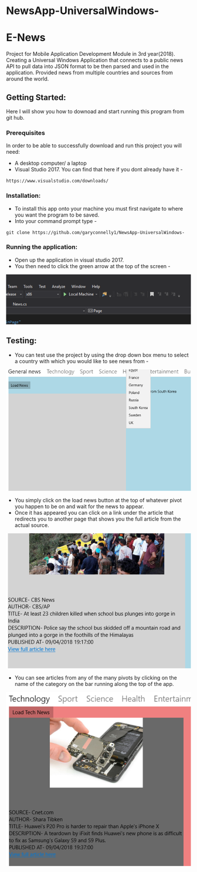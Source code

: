 # NewsApp-UniversalWindows-

# E-News
Project for Mobile Application Development Module in 3rd year(2018). Creating a Universal Windows Application that connects to a public news API to pull data into JSON format to be then parsed and used in the application. Provided news from multiple countries and sources from around the world. 

## Getting Started:
Here I will show you how to downoad and start running this program from git hub.

### Prerequisites

In order to be able to successfully download and run this project you will need:
- A desktop computer/ a laptop
- Visual Studio 2017. You can find that here if you dont already have it -
```
https://www.visualstudio.com/downloads/
```

### Installation:

- To install this app onto your machine you must first navigate to where you want the program to be saved.
- Into your command prompt type -
```
git clone https://github.com/garyconnelly1/NewsApp-UniversalWindows-
```

### Running the application:
- Open up the application in visual studio 2017. 
- You then need to click the green arrow at the top of the screen - 

![](NewsApp/NewsApp/ScreenShots/Capture1.PNG)

## Testing:
- You can test use the project by using the drop down box menu to select a country with which you would like to see news from - 

![](NewsApp/NewsApp/ScreenShots/Capture2.PNG)

- You simply click on the load news button at the top of whatever pivot you happen to be on and wait for the news to appear.
- Once it has appeared you can click on a link under the article that redirects you to another page that shows you the full article from the actual source.

![](NewsApp/NewsApp/ScreenShots/Capture3.PNG)

- You can see articles from any of the many pivots by clicking on the name of the category on the bar running along the top of the app.

![](NewsApp/NewsApp/ScreenShots/Capture4.PNG)



